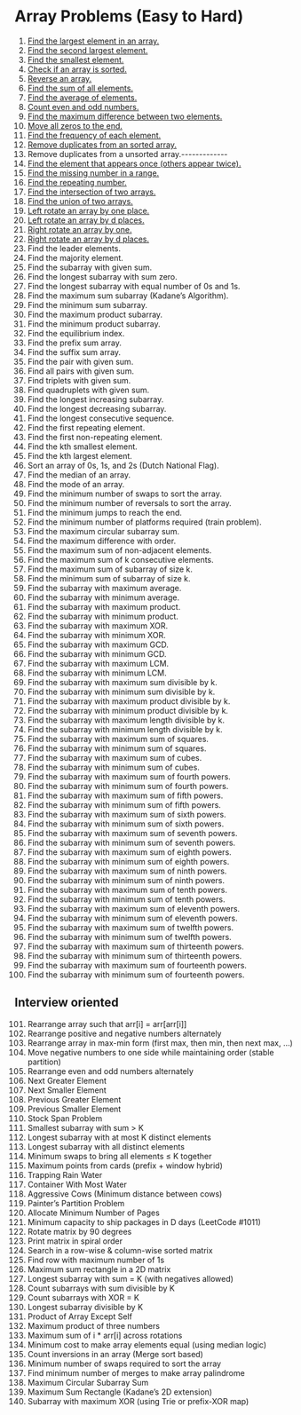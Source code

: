 # Array Problems (Easy to Hard)

1. [Find the largest element in an array.](./Problems/problem1.cpp)
2. [Find the second largest element.](./Problems/problem2.cpp)
3. [Find the smallest element.](./Problems/problem3.cpp)
4. [Check if an array is sorted.](./Problems/problem4.cpp)
5. [Reverse an array.](./Problems/problem5.cpp)
6. [Find the sum of all elements.](./Problems/problem_6_7_8.cpp)
7. [Find the average of elements.](./Problems/problem_6_7_8.cpp)
8. [Count even and odd numbers.](./Problems/problem_6_7_8.cpp)
9. [Find the maximum difference between two elements.](./Problems/problem9.cpp)
10. [Move all zeros to the end.](./Problems/problem10.cpp)
11. [Find the frequency of each element.](./Problems/problem11.cpp)
12. [Remove duplicates from an sorted array.](./Problems/problem17.cpp)
13. Remove duplicates from a unsorted array.-------------
14. [Find the element that appears once (others appear twice).](./Problems/problem12.cpp)
15. [Find the missing number in a range.](./Problems/problem13.cpp)
16. [Find the repeating number.](./Problems/problem14.cpp)
17. [Find the intersection of two arrays.](./Problems/problem15.cpp)
18. [Find the union of two arrays.](./Problems/problem16.cpp)
19. [Left rotate an array by one place.](./Problems/problem18.cpp)
20. [Left rotate an array by d places.](./Problems/problem18.cpp)
21. [Right rotate an array by one.](./Problems/problem19.cpp)
22. [Right rotate an array by d places.](./Problems/problem19.cpp)
23. Find the leader elements.
24. Find the majority element.
25. Find the subarray with given sum.
26. Find the longest subarray with sum zero.
27. Find the longest subarray with equal number of 0s and 1s.
28. Find the maximum sum subarray (Kadane’s Algorithm).
29. Find the minimum sum subarray.
30. Find the maximum product subarray.
31. Find the minimum product subarray.
32. Find the equilibrium index.
33. Find the prefix sum array.
34. Find the suffix sum array.
35. Find the pair with given sum.
36. Find all pairs with given sum.
37. Find triplets with given sum.
38. Find quadruplets with given sum.
39. Find the longest increasing subarray.
40. Find the longest decreasing subarray.
41. Find the longest consecutive sequence.
42. Find the first repeating element.
43. Find the first non-repeating element.
44. Find the kth smallest element.
45. Find the kth largest element.
46. Sort an array of 0s, 1s, and 2s (Dutch National Flag).
47. Find the median of an array.
48. Find the mode of an array.
49. Find the minimum number of swaps to sort the array.
50. Find the minimum number of reversals to sort the array.
51. Find the minimum jumps to reach the end.
52. Find the minimum number of platforms required (train problem).
53. Find the maximum circular subarray sum.
54. Find the maximum difference with order.
55. Find the maximum sum of non-adjacent elements.
56. Find the maximum sum of k consecutive elements.
57. Find the maximum sum of subarray of size k.
58. Find the minimum sum of subarray of size k.
59. Find the subarray with maximum average.
60. Find the subarray with minimum average.
61. Find the subarray with maximum product.
62. Find the subarray with minimum product.
63. Find the subarray with maximum XOR.
64. Find the subarray with minimum XOR.
65. Find the subarray with maximum GCD.
66. Find the subarray with minimum GCD.
67. Find the subarray with maximum LCM.
68. Find the subarray with minimum LCM.
69. Find the subarray with maximum sum divisible by k.
70. Find the subarray with minimum sum divisible by k.
71. Find the subarray with maximum product divisible by k.
72. Find the subarray with minimum product divisible by k.
73. Find the subarray with maximum length divisible by k.
74. Find the subarray with minimum length divisible by k.
75. Find the subarray with maximum sum of squares.
76. Find the subarray with minimum sum of squares.
77. Find the subarray with maximum sum of cubes.
78. Find the subarray with minimum sum of cubes.
79. Find the subarray with maximum sum of fourth powers.
80. Find the subarray with minimum sum of fourth powers.
81. Find the subarray with maximum sum of fifth powers.
82. Find the subarray with minimum sum of fifth powers.
83. Find the subarray with maximum sum of sixth powers.
84. Find the subarray with minimum sum of sixth powers.
85. Find the subarray with maximum sum of seventh powers.
86. Find the subarray with minimum sum of seventh powers.
87. Find the subarray with maximum sum of eighth powers.
88. Find the subarray with minimum sum of eighth powers.
89. Find the subarray with maximum sum of ninth powers.
90. Find the subarray with minimum sum of ninth powers.
91. Find the subarray with maximum sum of tenth powers.
92. Find the subarray with minimum sum of tenth powers.
93. Find the subarray with maximum sum of eleventh powers.
94. Find the subarray with minimum sum of eleventh powers.
95. Find the subarray with maximum sum of twelfth powers.
96. Find the subarray with minimum sum of twelfth powers.
97. Find the subarray with maximum sum of thirteenth powers.
98. Find the subarray with minimum sum of thirteenth powers.
99. Find the subarray with maximum sum of fourteenth powers.
100. Find the subarray with minimum sum of fourteenth powers.
## Interview oriented
101. Rearrange array such that arr[i] = arr[arr[i]]
102. Rearrange positive and negative numbers alternately
103. Rearrange array in max-min form (first max, then min, then next max, …)
104. Move negative numbers to one side while maintaining order (stable partition)
105. Rearrange even and odd numbers alternately
106. Next Greater Element
107. Next Smaller Element
108. Previous Greater Element
109. Previous Smaller Element
110. Stock Span Problem
111. Smallest subarray with sum > K
112. Longest subarray with at most K distinct elements
113. Longest subarray with all distinct elements
114. Minimum swaps to bring all elements ≤ K together
115. Maximum points from cards (prefix + window hybrid)
116. Trapping Rain Water
117. Container With Most Water
118. Aggressive Cows (Minimum distance between cows)
119. Painter’s Partition Problem
120. Allocate Minimum Number of Pages
121. Minimum capacity to ship packages in D days (LeetCode #1011)
122. Rotate matrix by 90 degrees
123. Print matrix in spiral order
124. Search in a row-wise & column-wise sorted matrix
125. Find row with maximum number of 1s
126. Maximum sum rectangle in a 2D matrix
127. Longest subarray with sum = K (with negatives allowed)
128. Count subarrays with sum divisible by K
129. Count subarrays with XOR = K
130. Longest subarray divisible by K
131. Product of Array Except Self
132. Maximum product of three numbers
133. Maximum sum of i * arr[i] across rotations
134. Minimum cost to make array elements equal (using median logic)
135. Count inversions in an array (Merge sort based)
136. Minimum number of swaps required to sort the array
137. Find minimum number of merges to make array palindrome
138. Maximum Circular Subarray Sum
139. Maximum Sum Rectangle (Kadane’s 2D extension)
140. Subarray with maximum XOR (using Trie or prefix-XOR map)